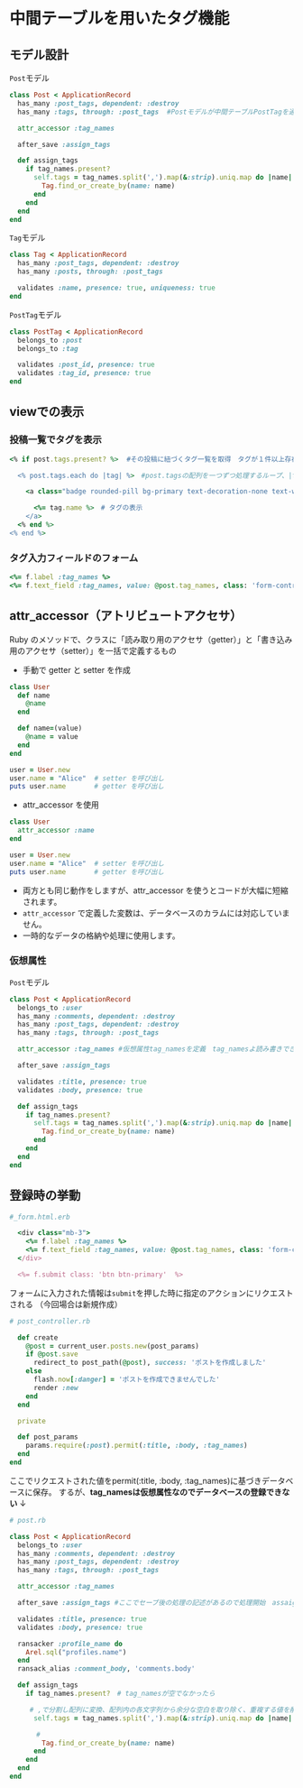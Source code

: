 # 中間テーブルを用いたタグ機能

## モデル設計
```Post```モデル
```ruby
class Post < ApplicationRecord
  has_many :post_tags, dependent: :destroy
  has_many :tags, through: :post_tags  #Postモデルが中間テーブルPostTagを通じてTagモデルと紐づく

  attr_accessor :tag_names

  after_save :assign_tags

  def assign_tags
    if tag_names.present?
      self.tags = tag_names.split(',').map(&:strip).uniq.map do |name|
        Tag.find_or_create_by(name: name)
      end
    end
  end
end
```

```Tag```モデル
```ruby
class Tag < ApplicationRecord
  has_many :post_tags, dependent: :destroy
  has_many :posts, through: :post_tags

  validates :name, presence: true, uniqueness: true
end
```

```PostTag```モデル
```ruby
class PostTag < ApplicationRecord
  belongs_to :post
  belongs_to :tag

  validates :post_id, presence: true
  validates :tag_id, presence: true
end
```

## viewでの表示
### 投稿一覧でタグを表示
```ruby
<% if post.tags.present? %>  #その投稿に紐づくタグ一覧を取得　タグが１件以上存在する場合にはtureを返す

  <% post.tags.each do |tag| %>　#post.tagsの配列を一つずつ処理するループ、|tag|で個別のタグオブジェクトを取得

    <a class="badge rounded-pill bg-primary text-decoration-none text-white" href="<%= posts_path(q: { tags_name_cont: tag.name }) %>">　# q: { tags_name_cont: tag.name }: ransackの検索条件指定　タグ名が指定したtag.nameを部分一致で検索する条件

      <%= tag.name %>　# タグの表示
    </a>
  <% end %>
<% end %>
```

### タグ入力フィールドのフォーム
```ruby
<%= f.label :tag_names %>
<%= f.text_field :tag_names, value: @post.tag_names, class: 'form-control', placeholder: 'タグをカンマで区切って入力してください' %>
```

## attr_accessor（アトリビュートアクセサ）
Ruby のメソッドで、クラスに「読み取り用のアクセサ（getter）」と「書き込み用のアクセサ（setter）」を一括で定義するもの

* 手動で getter と setter を作成
```ruby
class User
  def name
    @name
  end

  def name=(value)
    @name = value
  end
end

user = User.new
user.name = "Alice"  # setter を呼び出し
puts user.name       # getter を呼び出し
```
* attr_accessor を使用
```ruby
class User
  attr_accessor :name
end

user = User.new
user.name = "Alice"  # setter を呼び出し
puts user.name       # getter を呼び出し
```
* 両方とも同じ動作をしますが、attr_accessor を使うとコードが大幅に短縮されます。
* ```attr_accessor``` で定義した変数は、データベースのカラムには対応していません。
* 一時的なデータの格納や処理に使用します。

### 仮想属性
```Post```モデル
```ruby
class Post < ApplicationRecord
  belongs_to :user
  has_many :comments, dependent: :destroy
  has_many :post_tags, dependent: :destroy
  has_many :tags, through: :post_tags

  attr_accessor :tag_names #仮想属性tag_namesを定義　tag_namesよ読み書きできるようになる

  after_save :assign_tags

  validates :title, presence: true
  validates :body, presence: true

  def assign_tags
    if tag_names.present?
      self.tags = tag_names.split(',').map(&:strip).uniq.map do |name|
        Tag.find_or_create_by(name: name)
      end
    end
  end
end
```

## 登録時の挙動
```ruby
#_form.html.erb

  <div class="mb-3">
    <%= f.label :tag_names %>
    <%= f.text_field :tag_names, value: @post.tag_names, class: 'form-control', placeholder: 'タグをカンマで区切って入力してください' %>
  </div>

  <%= f.submit class: 'btn btn-primary'  %>
```
フォームに入力された情報は```submit```を押した時に指定のアクションにリクエストされる
（今回場合は新規作成）

```ruby
# post_controller.rb

  def create
    @post = current_user.posts.new(post_params) 
    if @post.save
      redirect_to post_path(@post), success: 'ポストを作成しました'
    else
      flash.now[:danger] = 'ポストを作成できませんでした'
      render :new
    end
  end

  private

  def post_params
    params.require(:post).permit(:title, :body, :tag_names)
  end
end
```
ここでリクエストされた値をpermit(:title, :body, :tag_names)に基づきデータベースに保存。
するが、**tag_namesは仮想属性なのでデータベースの登録できない**
↓
```ruby
# post.rb

class Post < ApplicationRecord
  belongs_to :user
  has_many :comments, dependent: :destroy
  has_many :post_tags, dependent: :destroy
  has_many :tags, through: :post_tags

  attr_accessor :tag_names

  after_save :assign_tags #ここでセーブ後の処理の記述があるので処理開始　assaign_tagsメソッドが呼び出される

  validates :title, presence: true
  validates :body, presence: true

  ransacker :profile_name do
    Arel.sql("profiles.name")
  end
  ransack_alias :comment_body, 'comments.body'

  def assign_tags
    if tag_names.present?　# tag_namesが空でなかったら

　　　# ,で分割し配列に変換、配列内の各文字列から余分な空白を取り除く、重複する値を削除、
      self.tags = tag_names.split(',').map(&:strip).uniq.map do |name|

　　　　# 
        Tag.find_or_create_by(name: name)
      end
    end
  end
end
```













































